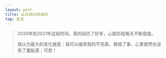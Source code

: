 ```yaml
---
layout: post
title: 认识2021的自己
tag: 生活
---
```


> 2020年到2021年这段时间，真的经历了好多，心路历程每天不断盘旋。
>
> 我认为最大的变化就是：我可以接受我的不完美，做错了事，心里竟然也没有了羞耻感；可悲！

